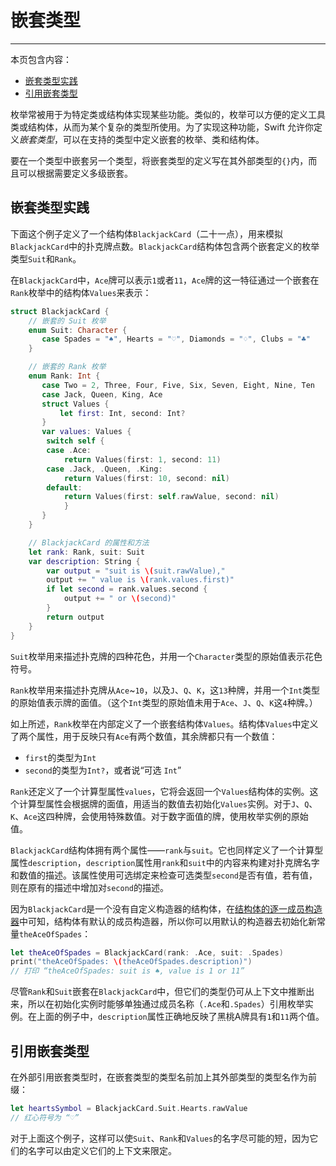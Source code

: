# 嵌套类型
-----------------

本页包含内容：

- [嵌套类型实践](#nested_types_in_action)
- [引用嵌套类型](#referring_to_nested_types)

枚举常被用于为特定类或结构体实现某些功能。类似的，枚举可以方便的定义工具类或结构体，从而为某个复杂的类型所使用。为了实现这种功能，Swift 允许你定义*嵌套类型*，可以在支持的类型中定义嵌套的枚举、类和结构体。

要在一个类型中嵌套另一个类型，将嵌套类型的定义写在其外部类型的`{}`内，而且可以根据需要定义多级嵌套。

<a name="nested_types_in_action"></a>
## 嵌套类型实践

下面这个例子定义了一个结构体`BlackjackCard`（二十一点），用来模拟`BlackjackCard`中的扑克牌点数。`BlackjackCard`结构体包含两个嵌套定义的枚举类型`Suit`和`Rank`。

在`BlackjackCard`中，`Ace`牌可以表示`1`或者`11`，`Ace`牌的这一特征通过一个嵌套在`Rank`枚举中的结构体`Values`来表示：

```swift
struct BlackjackCard {
    // 嵌套的 Suit 枚举
    enum Suit: Character {
       case Spades = "♠", Hearts = "♡", Diamonds = "♢", Clubs = "♣"
    }

    // 嵌套的 Rank 枚举
    enum Rank: Int {
       case Two = 2, Three, Four, Five, Six, Seven, Eight, Nine, Ten
       case Jack, Queen, King, Ace
       struct Values {
           let first: Int, second: Int?
       }
       var values: Values {
        switch self {
        case .Ace:
            return Values(first: 1, second: 11)
        case .Jack, .Queen, .King:
            return Values(first: 10, second: nil)
        default:
            return Values(first: self.rawValue, second: nil)
            }
       }
    }

    // BlackjackCard 的属性和方法
    let rank: Rank, suit: Suit
    var description: String {
    	var output = "suit is \(suit.rawValue),"
        output += " value is \(rank.values.first)"
        if let second = rank.values.second {
            output += " or \(second)"
        }
        return output
    }
}
```

`Suit`枚举用来描述扑克牌的四种花色，并用一个`Character`类型的原始值表示花色符号。

`Rank`枚举用来描述扑克牌从`Ace`~`10`，以及`J`、`Q`、`K`，这`13`种牌，并用一个`Int`类型的原始值表示牌的面值。（这个`Int`类型的原始值未用于`Ace`、`J`、`Q`、`K`这`4`种牌。）

如上所述，`Rank`枚举在内部定义了一个嵌套结构体`Values`。结构体`Values`中定义了两个属性，用于反映只有`Ace`有两个数值，其余牌都只有一个数值：

- `first`的类型为`Int`
- `second`的类型为`Int?`，或者说“可选 `Int`”

`Rank`还定义了一个计算型属性`values`，它将会返回一个`Values`结构体的实例。这个计算型属性会根据牌的面值，用适当的数值去初始化`Values`实例。对于`J`、`Q`、`K`、`Ace`这四种牌，会使用特殊数值。对于数字面值的牌，使用枚举实例的原始值。

`BlackjackCard`结构体拥有两个属性——`rank`与`suit`。它也同样定义了一个计算型属性`description`，`description`属性用`rank`和`suit`中的内容来构建对扑克牌名字和数值的描述。该属性使用可选绑定来检查可选类型`second`是否有值，若有值，则在原有的描述中增加对`second`的描述。

因为`BlackjackCard`是一个没有自定义构造器的结构体，在[结构体的逐一成员构造器](./14_Initialization.html#memberwise_initializers_for_structure_types)中可知，结构体有默认的成员构造器，所以你可以用默认的构造器去初始化新常量`theAceOfSpades`：

```swift
let theAceOfSpades = BlackjackCard(rank: .Ace, suit: .Spades)
print("theAceOfSpades: \(theAceOfSpades.description)")
// 打印 “theAceOfSpades: suit is ♠, value is 1 or 11”
```

尽管`Rank`和`Suit`嵌套在`BlackjackCard`中，但它们的类型仍可从上下文中推断出来，所以在初始化实例时能够单独通过成员名称（`.Ace`和`.Spades`）引用枚举实例。在上面的例子中，`description`属性正确地反映了黑桃A牌具有`1`和`11`两个值。

<a name="referring_to_nested_types"></a>
## 引用嵌套类型

在外部引用嵌套类型时，在嵌套类型的类型名前加上其外部类型的类型名作为前缀：

```swift
let heartsSymbol = BlackjackCard.Suit.Hearts.rawValue
// 红心符号为 “♡”
```

对于上面这个例子，这样可以使`Suit`、`Rank`和`Values`的名字尽可能的短，因为它们的名字可以由定义它们的上下文来限定。
